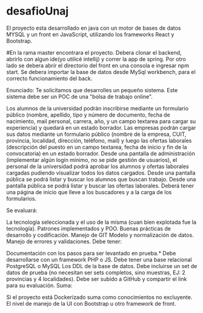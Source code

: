 # desafioUnaj
 
 El proyecto esta desarrollado en java con un motor de bases de datos MYSQL y un front en JavaScript, utilizando los  frameworks React y 
Bootstrap.



#En la rama master encontrara el proyecto. Debera clonar el backend, abrirlo con algun ide(yo utilicé intellij) y correr la app de spring. Por otro lado se debera abrir el directorio del front en una consola e ingresar npm start. Se debera importar la base de datos desde MySql workbench, para el correcto funcionamiento del back.  


Enunciado:
Te solicitamos que desarrolles un pequeño sistema. Este sistema debe ser un POC de una "bolsa de trabajo online". 

Los alumnos de la universidad podrán inscribirse mediante un formulario público (nombre, apellido, tipo y número de documento, fecha de nacimiento, mail personal, carrera, año, y un campo textarea para cargar su experiencia) y quedará en un estado borrador.
Las empresas podrán cargar sus datos mediante un formulario público (nombre de la empresa, CUIT, provincia, localidad, dirección, teléfono, mail) y luego las ofertas laborales (descripción del puesto en un campo textarea, fecha de inicio y fin de la convocatoria) en un estado borrador.
Desde una pantalla de administración (implementar algún login mínimo, no se pide gestión de usuarios), el personal de la universidad podrá aprobar los alumnos y ofertas laborales cargadas pudiendo visualizar todos los datos cargados.
Desde una pantalla pública se podrá listar y buscar los alumnos que buscan trabajo.
Desde una pantalla pública se podrá listar y buscar las ofertas laborales.
Deberá tener una página de inicio que lleve a los buscadores y a la carga de los formularios.


Se evaluará:

La tecnología seleccionada y el uso de la misma (cuan bien explotada fue la tecnología).
Patrones implementados y POO.
Buenas prácticas de desarrollo y codificación.
Manejo de GIT
Modelo y normalización de datos.
Manejo de errores y validaciones.
Debe tener:

Documentación con los pasos para ser levantado en prueba.* Debe desarrollarse con un framework PHP o JS.
Debe tener una base relacional PostgreSQL o MySQL
Los DDL de la base de datos.
Debe incluirse un set de datos de prueba (no necesitan ser sets completos, sino muestras, EJ: 2 provincias y 4 localidades).
Debe ser subido a GitHub y compartir el link para su evaluación.
Suma:

Si el proyecto está Dockerizado suma como conocimientos no excluyente.
El nivel de manejo de la UI con Bootstrap u otro framework de front.
